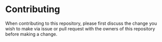 # Contributing

When contributing to this repository, please first discuss the change you wish to make via issue
or pull request with the owners of this repository before making a change.
